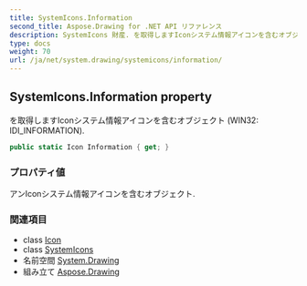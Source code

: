 ```yaml
---
title: SystemIcons.Information
second_title: Aspose.Drawing for .NET API リファレンス
description: SystemIcons 財産. を取得しますIconシステム情報アイコンを含むオブジェクト WIN32 IDI_INFORMATION.
type: docs
weight: 70
url: /ja/net/system.drawing/systemicons/information/
---
```

## SystemIcons.Information property

を取得しますIconシステム情報アイコンを含むオブジェクト (WIN32: IDI_INFORMATION).

```csharp
public static Icon Information { get; }
```

### プロパティ値

アンIconシステム情報アイコンを含むオブジェクト.

### 関連項目

* class [Icon](../../icon/)
* class [SystemIcons](../)
* 名前空間 [System.Drawing](../../systemicons/)
* 組み立て [Aspose.Drawing](../../../)


